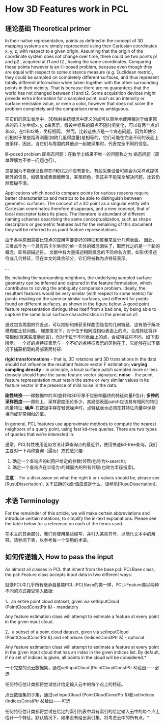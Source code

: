 # How 3D Features work in PCL

## 理论基础 Theoretical primer

In their native representation, points as defined in the concept of 3D mapping systems are simply represented using their Cartesian coordinates x, y, z, with respect to a given origin. Assuming that the origin of the coordinate system does not change over time, there could be two points p1 and p2 , acquired at t1 and t2 , having the same coordinates. Comparing these points however is an ill-posed problem, because even though they are equal with respect to some distance measure (e.g. Euclidean metric), they could be sampled on completely different surfaces, and thus represent totally different information when taken together with the other surrounding points in their vicinity. That is because there are no guarantees that the world has not changed between t1 and t2. Some acquisition devices might provide extra information for a sampled point, such as an intensity or surface remission value, or even a color, however that does not solve the problem completely and the comparison remains ambiguous.

在它们的原生表示中，3D映射系统概念中定义的点可以简单地使用相对于给定原点的笛卡尔坐标x, y, z来表示。假设坐标系的原点不随时间变化，可以有两个点p1和p2，在t1和t2处，坐标相同。
然而，比较这些点是一个病态问题，因为即使它们相对于某些距离测量(如欧几里得度量)是相等的，它们可能在完全不同的表面上被采样，因此，当它们与周围的其他点一起被采集时，代表完全不同的信息。

ill-posed problem 即病态问题：在数学上结果不唯一的问题称之为 病态问题（简单理解为不唯一问题也行）。

这是因为不能保证世界在t1和t2之间没有变化。有些采集设备可能会为采样点提供额外的信息，如强度或表面缓解值，甚至颜色，但这并不能完全解决问题，比较仍然模糊不清。

Applications which need to compare points for various reasons require better characteristics and metrics to be able to distinguish between geometric surfaces. The concept of a 3D point as a singular entity with Cartesian coordinates therefore disappears, and a new concept, that of local descriptor takes its place. 
The literature is abundant of different naming schemes describing the same conceptualization, such as shape descriptors or geometric features but for the remaining of this document they will be referred to as point feature representations.

由于各种原因需要比较点的应用需要更好的特征和度量来区分几何表面。
因此，三维点作为一个具有笛卡尔坐标的单一实体的概念消失了，取而代之的是一个新的概念，即局部描述符。
文献中有大量描述相同概念的不同命名方案，如形状描述符或几何特征，但在本文的其余部分，它们将被称为点特征表示。

…

By including the surrounding neighbors, the underlying sampled surface geometry can be inferred and captured in the feature formulation, which contributes to solving the ambiguity comparison problem. Ideally, the resultant features would be very similar (with respect to some metric) for points residing on the same or similar surfaces, and different for points found on different surfaces, as shown in the figure below. A good point feature representation distinguishes itself from a bad one, by being able to capture the same local surface characteristics in the presence of:

通过包含周围的邻近点，可以推断和捕获采样曲面隐含的几何特征，这有助于解决模糊度比较问题。
理想情况下，对于位于相同或相似表面上的点，合成特征将非常相似(就某些度量而言)，而对于位于不同表面上的点，合成特征将不同，如下图所示。一个好的点特征表示与一个不好的点特征表示的区别在于，它能够在以下情况下捕获相同的局部表面特征:

**rigid transformations** - that is, 3D rotations and 3D translations in the data should not influence the resultant feature vector F estimation;
**varying sampling density** - in principle, a local surface patch sampled more or less densely should have the same feature vector signature;
**noise** - the point feature representation must retain the same or very similar values in its feature vector in the presence of mild noise in the data.

**刚性转换**——即数据中的3D旋转和3D平移不应影响最终的特征向量F估计;
**多种的采样密度**——原则上，采样密度无论多少，其局部表面patch应该具有相同的特征向量特征;
**噪声**-在数据中存在轻微噪声时，点特征表示必须在其特征向量中保持相同或非常相似的值。

In general, PCL features use approximate methods to compute the nearest neighbors of a query point, using fast kd-tree queries. There are two types of queries that we’re interested in:

通常，PCL特性使用近似方法计算查询点的最近邻，使用快速kd-tree查询。我们主要对一下两种查询（遍历）方式感兴趣:

1. 确定一个查询点的k(用户给定的参数)邻居(也称为k-search);
2. 确定一个查询点在半径为r的球面内的所有邻居(也称为半径搜索)。

**注意**：
For a discussion on what the right k or r values should be, please see [RusuDissertation].
关于正确的k或r值应该是什么，请参见[RusuDissertation]。

## 术语 Terminology

For the remainder of this article, we will make certain abbreviations and introduce certain notations, to simplify the in-text explanations. Please see the table below for a reference on each of the terms used.

在本文的其余部分，我们将使用某些缩写，并引入某些符号，以简化文本中的解释。请参阅下表，以参考每一个使用的术语。

## 如何传递输入 How to pass the input

As almost all classes in PCL that inherit from the base pcl::PCLBase class, the pcl::Feature class accepts input data in two different ways:

就像PCL中几乎所有继承自基类PCL::PCLBase的类一样，PCL::Feature类以两种不同的方式接受输入数据:

1、an entire point cloud dataset, given via setInputCloud (PointCloudConstPtr &) - mandatory

Any feature estimation class will attempt to estimate a feature at every point in the given input cloud.

2、a subset of a point cloud dataset, given via setInputCloud (PointCloudConstPtr &) and setIndices (IndicesConstPtr &) - optional

Any feature estimation class will attempt to estimate a feature at every point in the given input cloud that has an index in the given indices list. By default, if no set of indices is given, all points in the cloud will be considered.*

一个完整的点云数据集，通过setInputCloud (PointCloudConstPtr &)给出——必选

任何特征估计类都将尝试估计给定输入云中的每个点上的特征。

点云数据集的子集，通过setInputCloud (PointCloudConstPtr &)和setIndices (IndicesConstPtr &)给出——可选

任何特征估计类都将尝试在给定的索引列表中具有索引的给定输入云中的每个点上估计一个特征。默认情况下，如果没有给出索引集，将考虑云中的所有点。*
